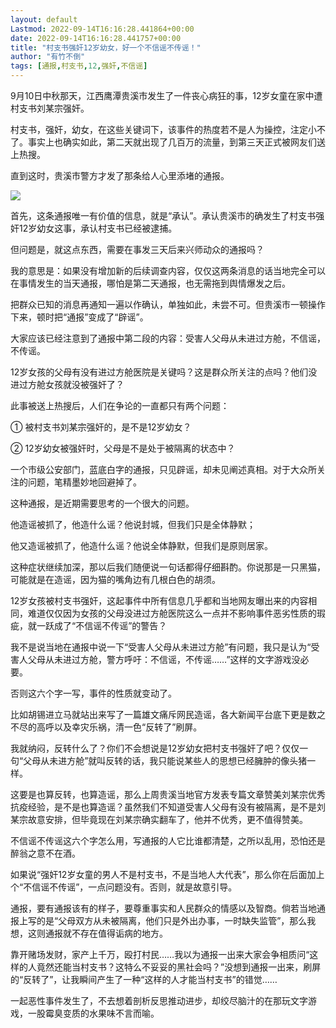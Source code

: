 ```yaml
---
layout: default
Lastmod: 2022-09-14T16:16:28.441864+00:00
date: 2022-09-14T16:16:28.441757+00:00
title: "村支书强奸12岁幼女，好一个不信谣不传谣！"
author: "有竹不倒"
tags: [通报,村支书,12,强奸,不信谣]
---
```


9月10日中秋那天，江西鹰潭贵溪市发生了一件丧心病狂的事，12岁女童在家中遭村支书刘某宗强奸。  

村支书，强奸，幼女，在这些关键词下，该事件的热度若不是人为操控，注定小不了。事实上也确实如此，第二天就出现了几百万的流量，到第三天正式被网友们送上热搜。  

直到这时，贵溪市警方才发了那条给人心里添堵的通报。  

![](https://images.weserv.nl/?url=https%3A//mmbiz.qpic.cn/mmbiz_jpg/txC73sicDDx7mecI0x3Z9v2Ex06WbuPP6Xer16uKBptaGGAylPEleFL88nicsVJZ5pS4ErQjbPCoKylJyy25thyg/640%3Fwx_fmt%3Djpeg)

首先，这条通报唯一有价值的信息，就是“承认”。承认贵溪市的确发生了村支书强奸12岁幼女这事，承认村支书已经被逮捕。

但问题是，就这点东西，需要在事发三天后来兴师动众的通报吗？

我的意思是：如果没有增加新的后续调查内容，仅仅这两条消息的话当地完全可以在事情发生的当天通报，哪怕是第二天通报，也无需拖到舆情爆发之后。

把群众已知的消息再通知一遍以作确认，单独如此，未尝不可。但贵溪市一顿操作下来，顿时把“通报”变成了“辟谣”。  

大家应该已经注意到了通报中第二段的内容：受害人父母从未进过方舱，不信谣，不传谣。

12岁女孩的父母有没有进过方舱医院是关键吗？这是群众所关注的点吗？他们没进过方舱女孩就没被强奸了？

此事被送上热搜后，人们在争论的一直都只有两个问题：

① 被村支书刘某宗强奸的，是不是12岁幼女？

② 12岁幼女被强奸时，父母是不是处于被隔离的状态中？

一个市级公安部门，蓝底白字的通报，只见辟谣，却未见阐述真相。对于大众所关注的问题，笔精墨妙地回避掉了。

这种通报，是近期需要思考的一个很大的问题。

他造谣被抓了，他造什么谣？他说封城，但我们只是全体静默；

他又造谣被抓了，他造什么谣？他说全体静默，但我们是原则居家。  

这种症状继续加深，那以后我们随便说一句话都得仔细斟酌。你说那是一只黑猫，可能就是在造谣，因为猫的嘴角边有几根白色的胡须。  

12岁女孩被村支书强奸，这起事件中所有信息几乎都和当地网友曝出来的内容相同，难道仅仅因为女孩的父母没进过方舱医院这么一点并不影响事件恶劣性质的瑕疵，就一跃成了“不信谣不传谣”的警告？  

我不是说当地在通报中说一下“受害人父母从未进过方舱”有问题，我只是认为“受害人父母从未进过方舱，警方呼吁：不信谣，不传谣……”这样的文字游戏没必要。  

否则这六个字一写，事件的性质就变动了。

比如胡锡进立马就站出来写了一篇雄文痛斥网民造谣，各大新闻平台底下更是数之不尽的高呼以及幸灾乐祸，清一色“反转了”刷屏。  

我就纳闷，反转什么了？你们不会想说是12岁幼女把村支书强奸了吧？仅仅一句“父母从未进方舱”就叫反转的话，我只能说某些人的思想已经臃肿的像头猪一样。

这要是也算反转，也算造谣，那么上周贵溪当地官方发表专篇文章赞美刘某宗优秀抗疫经验，是不是也算造谣？虽然我们不知道受害人父母有没有被隔离，是不是刘某宗故意安排，但毕竟现在刘某宗确实翻车了，他并不优秀，更不值得赞美。  

不信谣不传谣这六个字怎么用，写通报的人它比谁都清楚，之所以乱用，恐怕还是醉翁之意不在酒。

如果说“强奸12岁女童的男人不是村支书，不是当地人大代表”，那么你在后面加上个“不信谣不传谣”，一点问题没有。否则，就是故意引导。

通报，要有通报该有的样子，要尊重事实和人民群众的情感以及智商。倘若当地通报上写的是“父母双方从未被隔离，他们只是外出办事，一时缺失监管”，那么我想，这则通报就不存在值得诟病的地方。

靠开赌场发财，家产上千万，殴打村民……我以为通报一出来大家会争相质问“这样的人竟然还能当村支书？这特么不妥妥的黑社会吗？”没想到通报一出来，刷屏的“反转了”，让我瞬间产生了一种“这样的人才能当村支书”的错觉……

一起恶性事件发生了，不去想着剖析反思推动进步，却绞尽脑汁的在那玩文字游戏，一股霉臭变质的水果味不言而喻。

